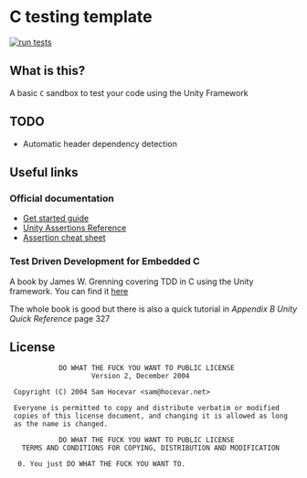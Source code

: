 # C testing template
[![run tests](https://github.com/vincent-lafouasse/C-tester-Unity/actions/workflows/run_tests.yml/badge.svg)](https://github.com/vincent-lafouasse/C-tester-Unity/actions/workflows/run_tests.yml)

## What is this?

A basic `C` sandbox to test your code using the Unity Framework

## TODO

- Automatic header dependency detection

## Useful links

### Official documentation
- [Get started guide](https://github.com/ThrowTheSwitch/Unity/blob/master/docs/UnityGettingStartedGuide.md)
- [Unity Assertions Reference](https://github.com/ThrowTheSwitch/Unity/blob/master/docs/UnityAssertionsReference.md)
- [Assertion cheat sheet](https://github.com/ThrowTheSwitch/Unity/blob/master/docs/UnityAssertionsCheatSheetSuitableforPrintingandPossiblyFraming.pdf)

### Test Driven Development for Embedded C

A book by James W. Grenning covering TDD in C using the Unity framework. You can find it [here](https://books-library.net/files/books-library.net-07281709Ee1R6.pdf)

The whole book is good but there is also a quick tutorial in _Appendix B Unity Quick Reference_ page 327

## License
```
            DO WHAT THE FUCK YOU WANT TO PUBLIC LICENSE
                    Version 2, December 2004

 Copyright (C) 2004 Sam Hocevar <sam@hocevar.net>

 Everyone is permitted to copy and distribute verbatim or modified
 copies of this license document, and changing it is allowed as long
 as the name is changed.

            DO WHAT THE FUCK YOU WANT TO PUBLIC LICENSE
   TERMS AND CONDITIONS FOR COPYING, DISTRIBUTION AND MODIFICATION

  0. You just DO WHAT THE FUCK YOU WANT TO.
```
